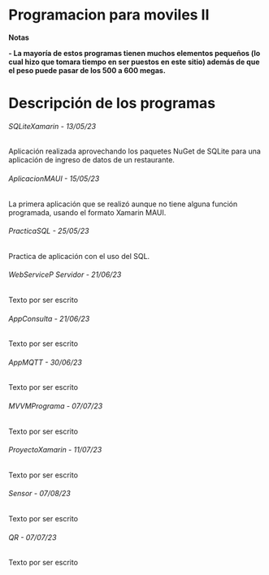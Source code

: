 # Programacion para moviles II

<!----Notas----> 
**Notas**

**- La mayoría de estos programas tienen muchos elementos pequeños (lo cual hizo que tomara tiempo en ser puestos en este sitio) además de que el peso puede pasar de los 500 a 600 megas.**
<!----Separador de las notas---->

<!----Directorio con descripción de los programas---->
# Descripción de los programas
###### SQLiteXamarin - 13/05/23
Aplicación realizada aprovechando los paquetes NuGet de SQLite para una aplicación de ingreso de datos de un restaurante.

<!----Separador---->

###### AplicacionMAUI - 15/05/23
La primera aplicación que se realizó aunque no tiene alguna función programada, usando el formato Xamarin MAUI.

<!----Separador---->

###### PracticaSQL - 25/05/23
Practica de aplicación con el uso del SQL.

<!----Separador---->

###### WebServiceP Servidor - 21/06/23
Texto por ser escrito

<!----Separador---->

###### AppConsulta - 21/06/23
Texto por ser escrito

<!----Separador---->

###### AppMQTT - 30/06/23
Texto por ser escrito

<!----Separador---->

###### MVVMPrograma - 07/07/23
Texto por ser escrito

<!----Separador---->

###### ProyectoXamarin - 11/07/23
Texto por ser escrito

<!----Separador---->

###### Sensor - 07/08/23
Texto por ser escrito

<!----Separador---->

###### QR - 07/07/23
Texto por ser escrito

<!----Separador del directorio con ubicación de archivos---->